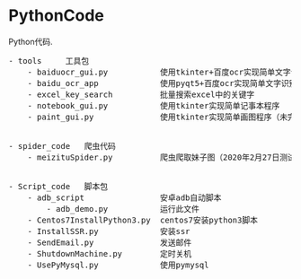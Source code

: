 # PythonCode
Python代码.
<pre>
- tools     工具包
    - baiduocr_gui.py           使用tkinter+百度ocr实现简单文字识别程序
    - baidu_ocr_app             使用pyqt5+百度ocr实现简单文字识别程序
    - excel_key_search          批量搜索excel中的关键字
    - notebook_gui.py           使用tkinter实现简单记事本程序
    - paint_gui.py              使用tkinter实现简单画图程序（未完成）
    

- spider_code   爬虫代码
    - meizituSpider.py          爬虫爬取妹子图（2020年2月27日测试可用）


- Script_code   脚本包
    - adb_script                安卓adb自动脚本
        - adb_demo.py           运行此文件
    - Centos7InstallPython3.py  centos7安装python3脚本
    - InstallSSR.py             安装ssr
    - SendEmail.py              发送邮件
    - ShutdownMachine.py        定时关机
    - UsePyMysql.py             使用pymysql
</pre>